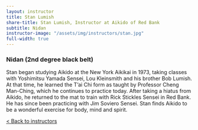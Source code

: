 ```yaml
---
layout: instructor
title: Stan Lumish
share-title: Stan Lumish, Instructor at Aikido of Red Bank
subtitle: Nidan
instructor-image: "/assets/img/instructors/stan.jpg"
full-width: true
---
```


### Nidan (2nd degree black belt)

Stan began studying Aikido at the New York Aikikai in 1973, taking classes with Yoshimitsu Yamada Sensei, Lou Kleinsmith and his brother Bob Lumish. At that time, he learned the T’ai Chi form as taught by Professor Cheng Man-Ching, which he continues to practice today. After taking a hiatus from Aikido, he returned to the mat to train with Rick Stickles Sensei in Red Bank. He has since been practicing with Jim Soviero Sensei. Stan finds Aikido to be a wonderful exercise for body, mind and spirit.

[< Back to instructors](/instructors/)
